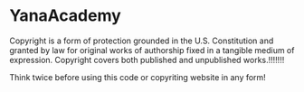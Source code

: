 # YanaAcademy

Copyright is a form of protection grounded in the U.S. Constitution and granted by law for original works of authorship fixed in a tangible medium of expression. Copyright covers both published and unpublished works.!!!!!!!

Think twice before using this code or copyriting website in any form! 